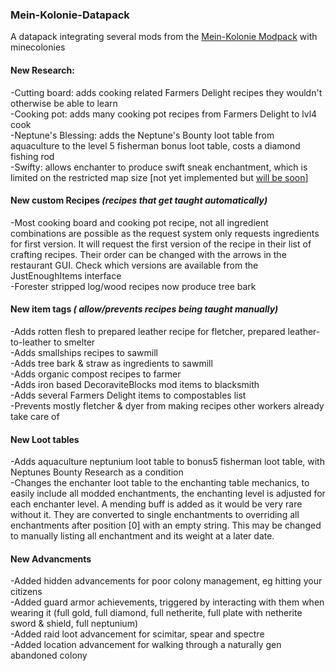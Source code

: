 ### Mein-Kolonie-Datapack
A datapack integrating several mods from the [Mein-Kolonie Modpack](https://www.curseforge.com/minecraft/modpacks/mein-kolonie) with minecolonies

#### New Research:
  -Cutting board: adds cooking related Farmers Delight recipes they wouldn't otherwise be able to learn  
  -Cooking pot: adds many cooking pot recipes from Farmers Delight to lvl4 cook   
  -Neptune's Blessing: adds the Neptune's Bounty loot table from  aquaculture to the level 5 fisherman bonus loot table, costs a diamond fishing rod  
  -Swifty: allows enchanter to produce swift sneak enchantment, which is limited on the restricted map size [not yet implemented but [will be soon](https://github.com/ldtteam/minecolonies/pull/8929)]  
    
#### New custom Recipes   *(recipes that get taught automatically)* 
  -Most cooking board and cooking pot recipe, not all ingredient combinations are possible as the request system only requests ingredients for first version. It will request the first version of the recipe in their list of crafting recipes. Their order can be changed with the arrows in the restaurant GUI. Check which versions are available from the JustEnoughItems interface  
  -Forester stripped log/wood recipes now produce tree bark  
    
#### New item tags   *( allow/prevents recipes being taught manually)* 
  -Adds rotten flesh to prepared leather recipe for fletcher, prepared leather-to-leather to smelter  
  -Adds smallships recipes to sawmill  
  -Adds tree bark & straw as ingredients to sawmill  
  -Adds organic compost recipes to farmer  
  -Adds iron based DecoraviteBlocks mod items to blacksmith  
  -Adds several Farmers Delight items to compostables list  
  -Prevents mostly fletcher & dyer from making recipes other workers already take care of  

#### New Loot tables
-Adds aquaculture neptunium loot table to bonus5 fisherman loot table, with Neptunes Bounty Research as a condition  
-Changes the enchanter loot table to the enchanting table mechanics, to easily include all modded enchantments, the enchanting level is adjusted for each enchanter level. A mending buff is added as it would be very rare without it. They are converted to single enchantments to overriding all enchantments after position [0] with an empty string. This may be changed to manually listing all enchantment and its weight at a later date.  

#### New Advancments
-Added hidden advancements for poor colony management, eg hitting your citizens  
-Added guard armor achievements, triggered by interacting with them when wearing it (full gold, full diamond, full netherite, full plate with netherite sword & shield, full neptunium)  
-Added raid loot advancement for scimitar, spear and spectre  
-Added location advancement for walking through a naturally gen abandoned colony
